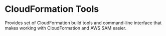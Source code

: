 # CloudFormation Tools

Provides set of CloudFormation build tools and command-line interface that makes working with CloudFormation and AWS SAM easier.
